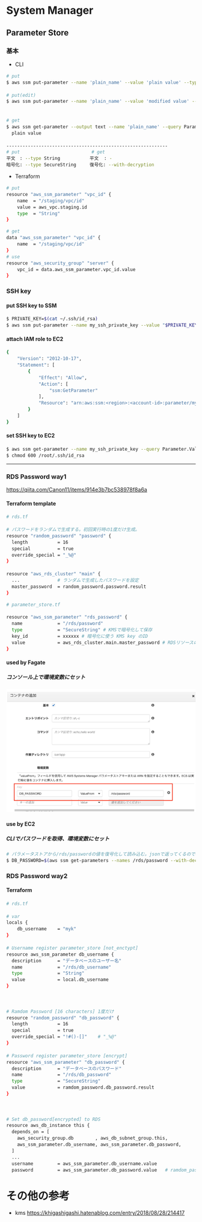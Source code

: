 # System Manager

## Parameter Store
### 基本
- CLI
```sh
# put
$ aws ssm put-parameter --name 'plain_name' --value 'plain value' --type String

# put(edit)
$ aws ssm put-parameter --name 'plain_name' --value 'modified value' --overwrite --type String


# get
$ aws ssm get-parameter --output text --name 'plain_name' --query Parameter.Value
  plain value

------------------------------------------------------------
# put                         　# get
平文　: --type String           平文  : -
暗号化: --type SecureString     復号化: --with-decryption
```
- Terraform
```sh
# put
resource "aws_ssm_parameter" "vpc_id" {
    name  = "/staging/vpc/id"
    value = aws_vpc.staging.id
    type  = "String"
}
```
```sh
# get
data "aws_ssm_parameter" "vpc_id" {
    name  = "/staging/vpc/id" 
}
# use
resource "aws_security_group" "server" {
    vpc_id = data.aws_ssm_parameter.vpc_id.value
}
```


### SSH key
#### put SSH key to SSM
```sh
$ PRIVATE_KEY=$(cat ~/.ssh/id_rsa)
$ aws ssm put-parameter --name my_ssh_private_key --value "$PRIVATE_KEY" --type SecureString
```

#### attach IAM role to EC2
```sh
{
    "Version": "2012-10-17",
    "Statement": [
        {
            "Effect": "Allow",
            "Action": [
                "ssm:GetParameter"
            ],
            "Resource": "arn:aws:ssm:<region>:<account-id>:parameter/my_ssh_private_key"
        }
    ]
}
```

#### set SSH key to EC2
```sh
$ aws ssm get-parameter --name my_ssh_private_key --query Parameter.Value --with-decryption --output text > /root/.ssh/id_rsa
$ chmod 600 /root/.ssh/id_rsa
```
----
### RDS Password way1
https://qiita.com/Canon11/items/914e3b7bc538978f8a6a

#### Terraform template
```sh
# rds.tf

# パスワードをランダムで生成する。初回実行時の1度だけ生成。
resource "random_password" "password" {
  length           = 16
  special          = true
  override_special = "_%@"
}

resource "aws_rds_cluster" "main" {
  ...              # ランダムで生成したパスワードを設定
  master_password  = random_password.password.result
}
```
```sh
# parameter_store.tf

resource "aws_ssm_parameter" "rds_password" {
  name             = "/rds/password"
  type             = "SecureString" # KMSで暗号化して保存
  key_id           = xxxxxx # 暗号化に使う KMS key のID
  value            = aws_rds_cluster.main.master_password # RDSリソースのパスワードを参照
}
```
#### used by Fagate
##### コンソール上で環境変数にセット
![](markdown/images/2020-07-26-13-06-20.png)

#### use by EC2
##### CLIでパスワードを取得、環境変数にセット
```sh
# パラメータストアから/rds/passwordの値を復号化して読み込む。jsonで返ってくるので、値部分を抜き出し、環境変数にセットする。
$ DB_PASSWORD=$(aws ssm get-parameters --names /rds/password --with-decryption | jq '.Parameters[0].Value') 
```

### RDS Password way2
#### Terraform
```sh
# rds.tf

# var
locals {
    db_username    = "myk"
}

# Username register parameter_store [not_enctypt]
resource aws_ssm_parameter db_username {
  description      = "データベースのユーザー名"
  name             = "/rds/db_username"
  type             = "String"
  value            = local.db_username
}



# Ramdom Password [16 characters] 1度だけ
resource "random_password" "db_password" {
  length           = 16
  special          = true
  override_special = "!#()-[]"    # "_%@"
}

# Password register parameter_store [encrypt]
resource "aws_ssm_parameter" "db_password" {
  description      = "データベースのパスワード"
  name             = "/rds/db_password"
  type             = "SecureString"
  value            = ramdom_password.db_password.result
}



# Set db_password[encrypted] to RDS
resource aws_db_instance this {
  depends_on = [
    aws_security_group.db        , aws_db_subnet_group.this,
    aws_ssm_parameter.db_username, aws_ssm_parameter.db_password,
  ]
  ...
  username         = aws_ssm_parameter.db_username.value
  password         = aws_ssm_parameter.db_password.value   # ramdom_password.db_password.result
```


# その他の参考
- kms
https://khigashigashi.hatenablog.com/entry/2018/08/28/214417
